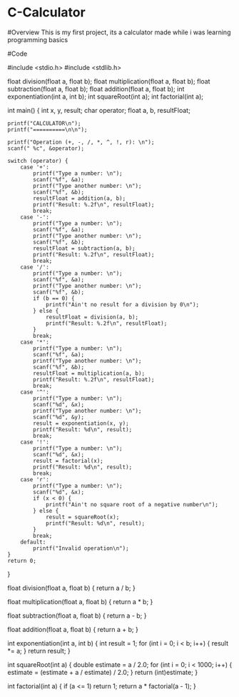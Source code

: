 # C-Calculator
#Overview
This is my first project, its a calculator made while i was learning programming basics


#Code


#include <stdio.h>
#include <stdlib.h>

float division(float a, float b);
float multiplication(float a, float b);
float subtraction(float a, float b);
float addition(float a, float b);
int exponentiation(int a, int b);
int squareRoot(int a);
int factorial(int a);

int main() {
    int x, y, result;
    char operator;
    float a, b, resultFloat;

    printf("CALCULATOR\n");
    printf("==========\n\n");

    printf("Operation (+, -, /, *, ^, !, r): \n");
    scanf(" %c", &operator); 

    switch (operator) {
        case '+':
            printf("Type a number: \n");
            scanf("%f", &a);
            printf("Type another number: \n");
            scanf("%f", &b); 
            resultFloat = addition(a, b);
            printf("Result: %.2f\n", resultFloat);
            break;
        case '-':
            printf("Type a number: \n");
            scanf("%f", &a);
            printf("Type another number: \n");
            scanf("%f", &b); 
            resultFloat = subtraction(a, b);
            printf("Result: %.2f\n", resultFloat);
            break;
        case '/':
            printf("Type a number: \n");
            scanf("%f", &a);
            printf("Type another number: \n");
            scanf("%f", &b);
            if (b == 0) {
                printf("Ain't no result for a division by 0\n");
            } else {
                resultFloat = division(a, b);
                printf("Result: %.2f\n", resultFloat);
            }
            break;
        case '*':
            printf("Type a number: \n");
            scanf("%f", &a);
            printf("Type another number: \n");
            scanf("%f", &b);
            resultFloat = multiplication(a, b);
            printf("Result: %.2f\n", resultFloat);
            break;
        case '^':
            printf("Type a number: \n");
            scanf("%d", &x);
            printf("Type another number: \n");
            scanf("%d", &y);
            result = exponentiation(x, y);
            printf("Result: %d\n", result);
            break;
        case '!':
            printf("Type a number: \n");
            scanf("%d", &x);
            result = factorial(x);
            printf("Result: %d\n", result);
            break;
        case 'r':
            printf("Type a number: \n");
            scanf("%d", &x);
            if (x < 0) {
                printf("Ain't no square root of a negative number\n");
            } else {
                result = squareRoot(x);
                printf("Result: %d\n", result);
            }
            break;
        default:
            printf("Invalid operation\n");
    }
    return 0;
}

float division(float a, float b) {
    return a / b;
}

float multiplication(float a, float b) {
    return a * b;
}

float subtraction(float a, float b) {
    return a - b;
}

float addition(float a, float b) {
    return a + b;
}

int exponentiation(int a, int b) {
    int result = 1;
    for (int i = 0; i < b; i++) {
        result *= a;
    }
    return result;
}

int squareRoot(int a) {
    double estimate = a / 2.0;
    for (int i = 0; i < 1000; i++) {
        estimate = (estimate + a / estimate) / 2.0;
    }
    return (int)estimate;
}

int factorial(int a) {
    if (a <= 1) return 1;
    return a * factorial(a - 1);
}

